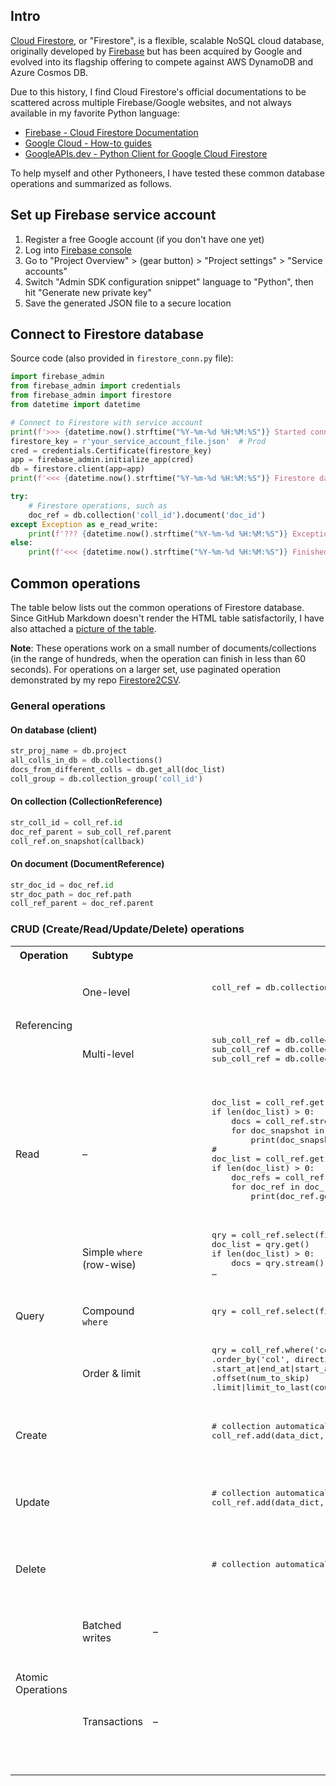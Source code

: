 ## Intro
[Cloud Firestore](https://firebase.google.com/docs/firestore), or "Firestore", is a flexible, scalable NoSQL cloud database, originally developed by [Firebase](https://en.wikipedia.org/wiki/Firebase) but has been acquired by Google and evolved into its flagship offering to compete against AWS DynamoDB and Azure Cosmos DB.

Due to this history, I find Cloud Firestore's official documentations to be scattered across multiple Firebase/Google websites, and not always available in my favorite Python language:
- [Firebase - Cloud Firestore Documentation](https://firebase.google.com/docs/firestore)
- [Google Cloud - How-to guides](https://cloud.google.com/firestore/docs/how-to)
- [GoogleAPIs.dev - Python Client for Google Cloud Firestore](https://googleapis.dev/python/firestore/latest/)

To help myself and other Pythoneers, I have tested these common database operations and summarized as follows.

## Set up Firebase service account

1. Register a free Google account (if you don't have one yet)
1. Log into [Firebase console](https://console.firebase.google.com/)
1. Go to "Project Overview" > (gear button) > "Project settings" > "Service accounts"
1. Switch "Admin SDK configuration snippet" language to "Python", then hit "Generate new private key"
1. Save the generated JSON file to a secure location


## Connect to Firestore database

Source code (also provided in `firestore_conn.py` file):

```python
import firebase_admin
from firebase_admin import credentials
from firebase_admin import firestore
from datetime import datetime

# Connect to Firestore with service account
print(f'>>> {datetime.now().strftime("%Y-%m-%d %H:%M:%S")} Started connecting to Firestore database...')
firestore_key = r'your_service_account_file.json'  # Prod
cred = credentials.Certificate(firestore_key)
app = firebase_admin.initialize_app(cred)
db = firestore.client(app=app)
print(f'<<< {datetime.now().strftime("%Y-%m-%d %H:%M:%S")} Firestore database connected \n---')

try:
    # Firestore operations, such as
    doc_ref = db.collection('coll_id').document('doc_id')
except Exception as e_read_write:
    print(f'??? {datetime.now().strftime("%Y-%m-%d %H:%M:%S")} Exception in doing...:', e_read_write)
else:
    print(f'<<< {datetime.now().strftime("%Y-%m-%d %H:%M:%S")} Finished doing...\n---')
```

## Common operations

The table below lists out the common operations of Firestore database. Since GitHub Markdown doesn't render the HTML table satisfactorily, I have also attached a [picture of the table](https://github.com/frank-yifei-wang/firestore_operations_with_python/blob/main/firestore_operations_with_python.png).

**Note**: These operations work on a small number of documents/collections (in the range of hundreds, when the operation can finish in less than 60 seconds). For operations on a larger set, use paginated operation demonstrated by my repo [Firestore2CSV](https://github.com/frank-yifei-wang/firestore-to-csv).


### General operations

#### On database (client)

```python
str_proj_name = db.project
all_colls_in_db = db.collections()
docs_from_different_colls = db.get_all(doc_list)
coll_group = db.collection_group('coll_id')
```

#### On collection (CollectionReference)

```python
str_coll_id = coll_ref.id
doc_ref_parent = sub_coll_ref.parent
coll_ref.on_snapshot(callback)
```

#### On document (DocumentReference)

```python
str_doc_id = doc_ref.id
str_doc_path = doc_ref.path
coll_ref_parent = doc_ref.parent
```

### CRUD (Create/Read/Update/Delete) operations

<table>
    <!-- Headers -->
    <tr>
        <th>Operation</th>
        <th>Subtype</th>
        <th>On Collections</th>
        <th>On Documents</th>
    </tr>
    <!-- Referencing 1 -->
    <tr> 
        <td rowspan="2">Referencing</td>
        <td>One-level</td>
        <td><pre lang="python">
            coll_ref = db.collection('coll_id')
        </pre></td>
        <td><pre lang="python">
            doc_ref = db.collection('coll_id').document('doc_id')
            doc_ref = db.document('coll_id/doc_id')
            doc_ref = db.document('coll_id', 'doc_id')
        </pre></td>
    </tr>
    <!-- Referencing 2 -->
    <tr>
        <td>Multi-level</td>
        <td><pre lang="python">
            sub_coll_ref = db.collection('coll_id').document('doc_id).collection('sub_coll_id')
            sub_coll_ref = db.collection('coll_id/doc_id/sub_coll_id')
            sub_coll_ref = db.collection('coll_id', 'doc_id', 'sub_coll_id')
        </pre></td>
        <td><pre lang="python">
            doc_ref = sub_coll_ref.document('sub_doc_id')
            doc_ref = db.document('coll_id/doc_id/sub_coll_id/sub_doc_id')
            doc_ref = db.document('coll_id', 'doc_id', 'sub_coll_id', 'sub_doc_id')
            doc_ref = doc_snapshot.reference
        </pre></td>
    </tr>
    <!-- Read -->
    <tr>
        <td>Read</td>
        <td>–</td>
        <td><pre lang="python">
            doc_list = coll_ref.get()
            if len(doc_list) > 0:
                docs = coll_ref.stream()    # docs is iterable
                for doc_snapshot in docs:
                    print(doc_snapshot.to_dict())
            #
            doc_list = coll_ref.get()
            if len(doc_list) > 0:
                doc_refs = coll_ref.list_documents()    # docs_refs is iterable
                for doc_ref in doc_refs:
                    print(doc_ref.get().to_dict())
        </pre></td>
        <td><pre lang="python">
            doc_snapshot = doc_ref.get()
            if doc_snapshot.exists:
                print(doc_snapshot.to_dict())
        </pre></td>
    </tr>
    <!-- Query 1 -->
    <tr>
        <td rowspan="3">Query</td>
        <td>Simple <code>where</code> (row-wise)</td>
        <td><pre lang="python">
            qry = coll_ref.select(fieldpath).where('col', '==', 'val')  # fieldpath is like ['col1', 'col2', …]
            doc_list = qry.get()
            if len(doc_list) > 0:
                docs = qry.stream()
            …
        </pre></td>
        <td>–</td>
    </tr>
    <!-- Query 2 -->
    <tr>
        <td>Compound <code>where</code></td>
        <td><pre lang="python">
            qry = coll_ref.select(fieldpath).where('col', '==', 'val').where()…  # Can only query on single key  if no indexing manually set            
        </pre></td>
        <td>–</td>
    </tr>
    <!-- Query 3 -->
    <tr>
        <td>Order & limit</td>
        <td><pre lang="python">
            qry = coll_ref.where('col', '==', 'val')
            .order_by('col', direction=firestore.Query.ASCENDING|DESCENDING)
            .start_at|end_at|start_after|end_before(cursor)
            .offset(num_to_skip)
            .limit|limit_to_last(count)            
        </pre></td>
        <td>–</td>
    </tr>
    <!-- Create -->
    <tr>
        <td>Create</td>
        <td></td>
        <td><pre lang="python">
            # collection automatically created once a document is created in it
            coll_ref.add(data_dict, document_id=None)  # Add with auto/given doc id            
        </pre></td>
        <td><pre lang="python">
            doc_ref = coll_ref.document('doc_id')
            doc_ref.create(data_dict)  # Create given doc id. Will fail if existing
        </pre></td>
    </tr>
    <!-- Update -->
    <tr>
        <td>Update</td>
        <td></td>
        <td><pre lang="python">
            # collection automatically created once a document is created in it
            coll_ref.add(data_dict, document_id=None)  # Add with auto/given doc id
        </pre></td>
        <td><pre lang="python">
            doc_ref.set(data_dict, merge=False|True)  # merge defaults to False. Will create doc if nonexistent
            doc_ref.update(data_dict)  # Will create fields if nonexistent, but error out if no document
            #
            doc_ref.update({'object.attribute': 'new_value'})  # Field path (in dot notation) for updating nested object
            doc_ref.update({'array': firestore.ArrayUnion|ArrayRemove([])}) # Add/remove array items
            doc_ref.update({'number': firestore.Increment(n)}) # Increment number        
        </pre></td>
    </tr>
    <!-- Delete -->
    <tr>
        <td>Delete</td>
        <td></td>
        <td><pre lang="python">
            # collection automatically deleted once all documents in it are deleted            
        </pre></td>
        <td><pre lang="python">
            doc_ref.update({'field_to_delete': firestore.DELETE_FIELD})  # Delete a field
            doc_ref.delete()  # Delete the whole document            
        </pre></td>
    </tr>
    <!-- Atomic Operations 1 -->
    <tr>
        <td rowspan="2">Atomic Operations</td>
        <td>Batched writes</td>
        <td>–</td>
        <td><pre lang="python">
            my_batch = db.batch()
            my_batch.set(doc_ref, data_dict)
            my_batch.update(doc_ref, data_dict)
            my_batch.delete(doc_ref)
            my_batch.commit()  # Up to 20 document access calls before you have to commit            
        </pre></td>
    </tr>
    <!-- Atomic Operations 2 -->
    <tr>
        <td>Transactions</td>
        <td>–</td>
        <td><pre lang="python">
            @firestore.transactional
            def run_transaction(transaction, doc_ref):
                doc_dict = doc_ref.get(transaction=transaction).to_dict()
                # Do some read that must happen before write
                my_transaction.update(doc_ref, data_dict)
            #
            my_transaction = db.transaction()
            run_transaction(my_transaction, doc_ref)
        </pre></td>
    </tr>
</table>
